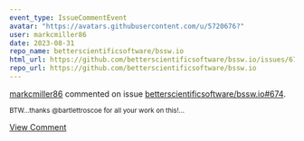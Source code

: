 ```yaml
---
event_type: IssueCommentEvent
avatar: "https://avatars.githubusercontent.com/u/5720676?"
user: markcmiller86
date: 2023-08-31
repo_name: betterscientificsoftware/bssw.io
html_url: https://github.com/betterscientificsoftware/bssw.io/issues/674
repo_url: https://github.com/betterscientificsoftware/bssw.io
---
```


<a href='https://github.com/markcmiller86' target='_blank'>markcmiller86</a> commented on issue <a href='https://github.com/betterscientificsoftware/bssw.io/issues/674' target='_blank'>betterscientificsoftware/bssw.io#674</a>.

<small>BTW...thanks @bartlettroscoe for all your work on this!...</small>

<a href='https://github.com/betterscientificsoftware/bssw.io/issues/674' target='_blank'>View Comment</a>